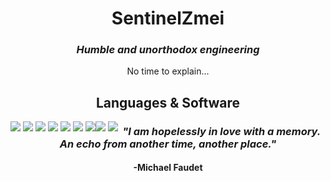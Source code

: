 <div align="center">
  
  <h1>SentinelZmei</h1>
  <h3><em>Humble and unorthodox engineering</em></h3>
  
  <p>
    No time to explain...
  </p>
  
  <h2>Languages & Software</h2>
  
  <div style="float: left">
    <img src="https://img.shields.io/static/v1?label=&labelColor=ff0062&message=C%2b%2b&color=black&logo=cplusplus&logoColor=fff">
    <img src="https://img.shields.io/static/v1?label=&labelColor=ff0062&message=C%23&color=black&logo=csharp&logoColor=fff">
    <img src="https://img.shields.io/static/v1?label=&labelColor=ff0062&message=ANSI C&color=black&logo=codio&logoColor=fff">
    <img src="https://img.shields.io/static/v1?label=&labelColor=ff0062&message=Python&color=black&logo=python&logoColor=fff">
    <img src="https://img.shields.io/static/v1?label=x64&labelColor=ff0062&message=Assembly&color=black">
    <img src="https://img.shields.io/static/v1?label=&labelColor=ff0062&message=HTML 5&color=black&logo=html5&logoColor=fff">
    <img src="https://img.shields.io/static/v1?label=&labelColor=ff0062&message=CSS 3&color=black&logo=css3&logoColor=fff">
  </div>
  
  <div style="float: left">
    <img src="https://img.shields.io/static/v1?label=&labelColor=ff5100&message=Git&color=black&logo=git&logoColor=fff">
    <img src="https://img.shields.io/static/v1?label=&labelColor=ff5100&message=Cmake&color=black&logo=cmake&logoColor=fff">
  </div>
  
  <h3><em>"I am hopelessly in love with a memory. An echo from another time, another place."</em></h3>
  <h4>-Michael Faudet</h4>
</div>
